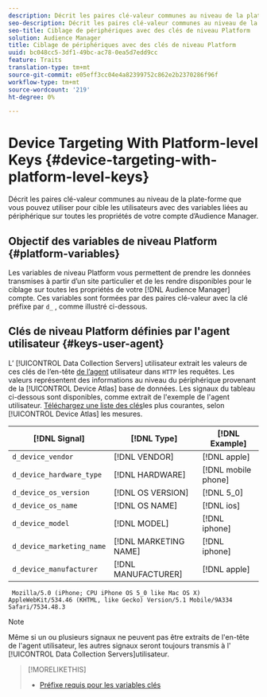 ```yaml
---
description: Décrit les paires clé-valeur communes au niveau de la plate-forme que vous pouvez utiliser pour cible les utilisateurs avec des variables liées au périphérique sur toutes les propriétés de votre compte d’Audience Manager.
seo-description: Décrit les paires clé-valeur communes au niveau de la plate-forme que vous pouvez utiliser pour cible les utilisateurs avec des variables liées au périphérique sur toutes les propriétés de votre compte d’Audience Manager.
seo-title: Ciblage de périphériques avec des clés de niveau Platform
solution: Audience Manager
title: Ciblage de périphériques avec des clés de niveau Platform
uuid: bc048cc5-3df1-49bc-ac78-0ea5d7edd9cc
feature: Traits
translation-type: tm+mt
source-git-commit: e05eff3cc04e4a82399752c862e2b2370286f96f
workflow-type: tm+mt
source-wordcount: '219'
ht-degree: 0%

---
```



# Device Targeting With Platform-level Keys {#device-targeting-with-platform-level-keys}

Décrit les paires clé-valeur communes au niveau de la plate-forme que vous pouvez utiliser pour cible les utilisateurs avec des variables liées au périphérique sur toutes les propriétés de votre compte d’Audience Manager.

## Objectif des variables de niveau Platform {#platform-variables}

<!-- c_tb_device_targeting.xml -->

Les variables de niveau Platform vous permettent de prendre les données transmises à partir d’un site particulier et de les rendre disponibles pour le ciblage sur toutes les propriétés de votre [!DNL Audience Manager] compte. Ces variables sont formées par des paires [](../../reference/key-value-pairs-explained.md) clé-valeur avec la clé préfixe par `d_` , comme illustré ci-dessous.

## Clés de niveau Platform définies par l&#39;agent utilisateur {#keys-user-agent}

L’ [!UICONTROL Data Collection Servers] utilisateur extrait les valeurs de ces clés de l’en-tête [de l’agent](https://www.w3.org/Protocols/rfc2616/rfc2616-sec14.html#sec14.43) utilisateur dans `HTTP` les requêtes. Les valeurs représentent des informations au niveau du périphérique provenant de la [!UICONTROL Device Atlas] base de données. Les signaux du tableau ci-dessous sont disponibles, comme extrait de l&#39;exemple de l&#39;agent utilisateur. [Téléchargez une liste des clés](assets/device_keys.csv)les plus courantes, selon [!UICONTROL Device Atlas] les mesures.

| [!DNL Signal] | [!DNL Type] | [!DNL Example] |
|---|---|---|
| `d_device_vendor` | [!DNL VENDOR] | [!DNL apple] |
| `d_device_hardware_type` | [!DNL HARDWARE] | [!DNL mobile phone] |
| `d_device_os_version` | [!DNL OS VERSION] | [!DNL 5_0] |
| `d_device_os_name` | [!DNL OS NAME] | [!DNL ios] |
| `d_device_model` | [!DNL MODEL] | [!DNL iphone] |
| `d_device_marketing_name` | [!DNL MARKETING NAME] | [!DNL iphone] |
| `d_device_manufacturer` | [!DNL MANUFACTURER] | [!DNL apple] |

```
 Mozilla/5.0 (iPhone; CPU iPhone OS 5_0 like Mac OS X) AppleWebKit/534.46 (KHTML, like Gecko) Version/5.1 Mobile/9A334 Safari/7534.48.3
```

>[!NOTE]
>
>Même si un ou plusieurs signaux ne peuvent pas être extraits de l&#39;en-tête de l&#39;agent utilisateur, les autres signaux seront toujours transmis à l&#39; [!UICONTROL Data Collection Servers]utilisateur.

>[!MORELIKETHIS]
>
>* [Préfixe requis pour les variables clés](../../features/traits/trait-variable-prefixes.md)

